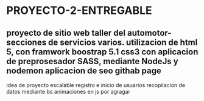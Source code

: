 # PROYECTO-2-ENTREGABLE
proyecto de sitio web taller del automotor-
secciones de servicios varios.
utilizacion de html 5, con framwork boostrap 5.1 css3
con aplicacion de preprosesador SASS, mediante NodeJs y nodemon 
aplicacion de seo
githab page
----
idea de proyecto escalable 
registro e inicio de usuarios
recopilacion de datos mediante bs
animaciones en js por agragar

